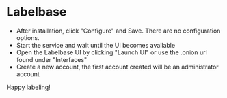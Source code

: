 # Labelbase

- After installation, click "Configure" and Save. There are no configuration
  options.
- Start the service and wait until the UI becomes available
- Open the Labelbase UI by clicking "Launch UI" or use the .onion url found
  under "Interfaces"
- Create a new account, the first account created will be an administrator
  account

Happy labeling!
